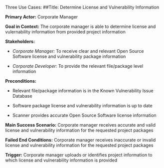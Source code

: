 Three Use Cases:
##Title:  Determine License and Vulnerability Information 

**Primary Actor:**  Corporate Manager

**Goal in Context:**  The corporate manager is able to determine license and vulernability information from provided project information 

**Stakeholders:** 

+ *Corporate Manager:* To receive clear and relevant Open Source Software license and vulnerability package information 

+ *Corporate Developer:* To provide the relevant file/package level information

**Preconditions:** 

+ Relevant file/package information is in the Known Vulnerability Issue Database

+ Software package license and vulnerability information is up to date 

+ Scanner provides accurate Open Source Software license information

**Main Success Scenario:**  Corporate manager receives accurate and valid license and vulnerability information for the requested project packages

**Failed End Conditions:**  Corporate manager receives inaccurate or invalid license and vulnerability information for the requested project packages

**Trigger:**  Corporate manager uploads or identifies project information to which license and vulnerability information is provided 
